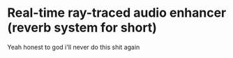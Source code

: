 # Real-time ray-traced audio enhancer (reverb system for short)
Yeah honest to god i'll never do this shit again
